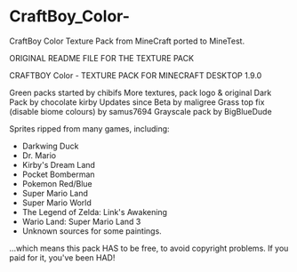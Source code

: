 # CraftBoy_Color-
CraftBoy Color Texture Pack from MineCraft ported to MineTest.


ORIGINAL README FILE FOR THE TEXTURE PACK

CRAFTBOY Color - TEXTURE PACK FOR MINECRAFT DESKTOP 1.9.0

Green packs started by chibifs
More textures, pack logo & original Dark Pack by chocolate kirby
Updates since Beta by maligree
Grass top fix (disable biome colours) by samus7694
Grayscale pack by BigBlueDude

Sprites ripped from many games, including:
* Darkwing Duck
* Dr. Mario
* Kirby's Dream Land
* Pocket Bomberman
* Pokemon Red/Blue
* Super Mario Land
* Super Mario World
* The Legend of Zelda: Link's Awakening
* Wario Land: Super Mario Land 3
* Unknown sources for some paintings.

...which means this pack HAS to be free, to avoid copyright problems.
If you paid for it, you've been HAD!
